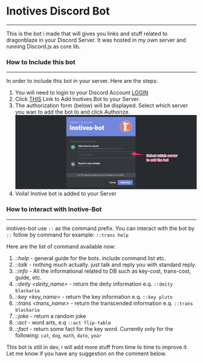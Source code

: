 # Inotives Discord Bot

---

This is the bot i made that will gives you links and stuff related to dragonblaze in your Discord Server.
It was hosted in my own server and running Discord.js as core lib.


### How to Include this bot
---
In order to include this bot in your server. Here are the steps:

1. You will need to login to your Discord Account [LOGIN](https://discordapp.com/login)
2. Click [THIS](https://discordapp.com/oauth2/authorize?client_id=260796081346969603&scope=bot) Link to Add Inotives Bot to your Server.
3. The authorization form (below) will be displayed. Select which server you wan to add the bot to and click Authorize.
![inotives-discord-bot](/articles/dragonblaze/images/inotives-discord-bot-001.jpg)
4. Voila! Inotive bot is added to your Server


### How to interact with Inotive-Bot
---

inotives-bot use `::` as the command prefix. You can interact with the bot by `::` follow by command for example: `::trans help`

Here are the list of command available now:
1. *::help* - general guide for the bots. include command list etc.
2. *::talk* - nothing much actually. just talk and reply you with standard reply.
3. *::info* - All the informational related to DB such as key-cost, trans-cost, guide, etc.
4. *::deity <deity_name>* - return the deity information e.q. `::deity blackaria`
5. *::key <key_name>* - return the key information e.q. `::key pluto`
6. *::trans <trans_name>* - return the transcended information e.q. `::trans blackaria`
7. *::joke* - return a random joke
8. *::act* - word arts, e.q `::act flip-table`
9. *::fact* - return some fact for the key word. Currently only for the following: `cat`, `dog`, `math`, `date`, `year`


This bot is still in dev, i will add more stuff from time to time to improve it. Let me know if you have any suggestion on the comment below.
